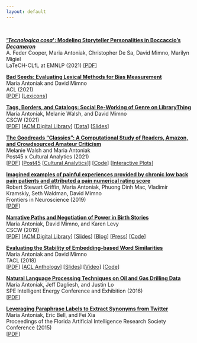 ```yaml
---
layout: default
---
```


<br>

**['*Tecnologica cosa*': Modeling Storyteller Personalities in Boccaccio’s *Decameron*](https://maria-antoniak.github.io/resources/2021_emnlp_decameron.pdf)**  
A. Feder Cooper, Maria Antoniak, Christopher De Sa, David Mimno, Marilyn Migiel  
LaTeCH-CLfL at EMNLP (2021)
[[PDF](https://maria-antoniak.github.io/resources/2021_emnlp_decameron.pdf)]  

**[Bad Seeds: Evaluating Lexical Methods for Bias Measurement](https://maria-antoniak.github.io/resources/2021_acl_bad_seeds.pdf)**  
Maria Antoniak and David Mimno  
ACL (2021)  
[[PDF](https://maria-antoniak.github.io/resources/2021_acl_bad_seeds.pdf)] [[Lexicons](https://github.com/maria-antoniak/bad-seeds)]

**[Tags, Borders, and Catalogs: Social Re-Working of Genre on LibraryThing](https://maria-antoniak.github.io/resources/2021_cscw_librarything_genres.pdf)**  
Maria Antoniak, Melanie Walsh, and David Mimno  
CSCW (2021)  
[[PDF](https://maria-antoniak.github.io/resources/2021_cscw_librarything_genres.pdf)] [[ACM Digital Library](https://dl.acm.org/doi/10.1145/3449103)] [[Data](https://github.com/maria-antoniak/librarything-genres)] [[Slides](https://maria-antoniak.github.io/resources/2021_09_29_cscw_librarything_presentation.pdf)]  

**[The Goodreads “Classics”: A Computational Study of Readers, Amazon, and Crowdsourced Amateur Criticism](https://maria-antoniak.github.io/resources/2021_post45_classics.pdf)**    
Melanie Walsh and Maria Antoniak  
Post45 x Cultural Analytics (2021)  
[[PDF](https://maria-antoniak.github.io/resources/2021_ca_classics.pdf)] [[Post45](https://post45.org/2021/04/the-goodreads-classics-a-computational-study-of-readers-amazon-and-crowdsourced-amateur-criticism/) [[Cultural Analytics](https://culturalanalytics.org/article/22221-the-goodreads-classics-a-computational-study-of-readers-amazon-and-crowdsourced-amateur-criticism)]] [[Code](https://github.com/maria-antoniak/goodreads-scraper)] [[Interactive Plots](https://melaniewalsh.github.io/Goodreads-Classics/)]     

**[Imagined examples of painful experiences provided by chronic low back pain patients and attributed a pain numerical rating score](https://maria-antoniak.github.io/resources/2020_frontiers_pain.pdf)**  
Robert Stewart Griffin, Maria Antoniak, Phuong Dinh Mac, Vladimir Kramskiy, Seth Waldman, David Mimno  
Frontiers in Neuroscience (2019)  
[[PDF](https://maria-antoniak.github.io/resources/2020_frontiers_pain.pdf)]

**[Narrative Paths and Negotiation of Power in Birth Stories](https://maria-antoniak.github.io/resources/2019_cscw_birth_stories.pdf)**  
Maria Antoniak, David Mimno, and Karen Levy  
CSCW (2019)  
[[PDF](https://maria-antoniak.github.io/resources/2019_cscw_birth_stories.pdf)] [[ACM Digital Library](https://dl.acm.org/doi/10.1145/3359190)] [[Slides](https://maria-antoniak.github.io/resources/2019_11_12_cscw_birth_stories_presentation.pdf)]  [[Blog](https://maria-antoniak.github.io/2019/11/04/computational-reading-birth-stories.html)] [[Press](http://news.cornell.edu/stories/2019/11/online-birth-stories-reveal-power-imbalances)] [[Code](https://github.com/maria-antoniak/little-mallet-wrapper)]   

**[Evaluating the Stability of Embedding-based Word Similarities](https://maria-antoniak.github.io/resources/2018_evaluating_stability.pdf)**   
Maria Antoniak and David Mimno  
TACL (2018)  
[[PDF](https://maria-antoniak.github.io/resources/2018_evaluating_stability.pdf)] [[ACL Anthology](https://www.aclweb.org/anthology/Q18-1008/)] [[Slides](https://maria-antoniak.github.io/resources/2018_naacl_presentation_with_notes.pdf)] [[Video](https://vimeo.com/277670053)] [[Code](https://github.com/maria-antoniak/word-embedding-stability)]  

**[Natural Language Processing Techniques on Oil and Gas Drilling Data](https://maria-antoniak.github.io/resources/2016_spe_oil_and_gas.pdf)**    
Maria Antoniak, Jeff Dagliesh, and Justin Lo  
SPE Intelligent Energy Conference and Exhibition (2016)  
[[PDF](https://maria-antoniak.github.io/resources/2016_spe_oil_and_gas.pdf)]

**[Leveraging Paraphrase Labels to Extract Synonyms from Twitter](https://maria-antoniak.github.io/resources/2015_leveraging_paraphrase.pdf)**    
Maria Antoniak, Eric Bell, and Fei Xia  
Proceedings of the Florida Artificial Intelligence Research Society Conference (2015)  
[[PDF](https://maria-antoniak.github.io/resources/2015_leveraging_paraphrase.pdf)]  



<br><br>
